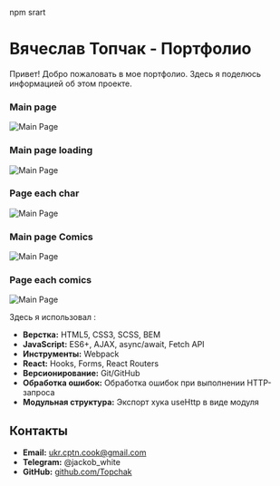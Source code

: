 npm srart

# Вячеслав Топчак - Портфолио

Привет! Добро пожаловать в мое портфолио. Здесь я поделюсь информацией об этом проекте.



### Main page
![Main Page](https://github.com/Topchak/React-Marvel/blob/main/public/images/marvelMain.png)
### Main page loading
![Main Page](https://github.com/Topchak/React-Marvel/blob/main/public/images/marvelMainloading.png)
### Page each char
![Main Page](https://github.com/Topchak/React-Marvel/blob/main/public/images/marvelCharackter.png)
### Main page Comics
![Main Page](https://github.com/Topchak/React-Marvel/blob/main/public/images/marvelComics.png)
### Page each comics
![Main Page](https://github.com/Topchak/React-Marvel/blob/main/public/images/marvelComicsPage.png)

Здесь я использовал :



- **Верстка:** HTML5, CSS3, SCSS, BEM
- **JavaScript:** ES6+, AJAX, async/await, Fetch API
- **Инструменты:** Webpack 
- **React:** Hooks, Forms, React Routers 
- **Версионирование:** Git/GitHub
- **Обработка ошибок:** Обработка ошибок при выполнении HTTP-запроса
- **Модульная структура:** Экспорт хука useHttp в виде модуля

## Контакты

- **Email:** ukr.cptn.cook@gmail.com
- **Telegram:** @jackob_white
- **GitHub:** [github.com/Topchak](https://github.com/Topchak)


